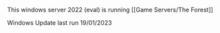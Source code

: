 This windows server 2022 (eval) is running [[Game Servers/The Forest]]

Windows Update last run 19/01/2023
